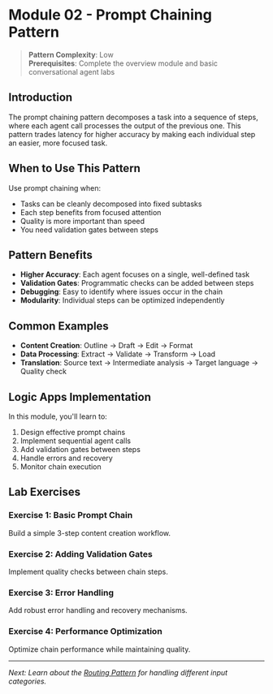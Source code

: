 # Module 02 - Prompt Chaining Pattern

> **Pattern Complexity**: Low  
> **Prerequisites**: Complete the overview module and basic conversational agent labs

## Introduction

The prompt chaining pattern decomposes a task into a sequence of steps, where each agent call processes the output of the previous one. This pattern trades latency for higher accuracy by making each individual step an easier, more focused task.

## When to Use This Pattern

Use prompt chaining when:
- Tasks can be cleanly decomposed into fixed subtasks
- Each step benefits from focused attention
- Quality is more important than speed
- You need validation gates between steps

## Pattern Benefits

- **Higher Accuracy**: Each agent focuses on a single, well-defined task
- **Validation Gates**: Programmatic checks can be added between steps
- **Debugging**: Easy to identify where issues occur in the chain
- **Modularity**: Individual steps can be optimized independently

## Common Examples

- **Content Creation**: Outline → Draft → Edit → Format
- **Data Processing**: Extract → Validate → Transform → Load
- **Translation**: Source text → Intermediate analysis → Target language → Quality check

## Logic Apps Implementation

In this module, you'll learn to:
1. Design effective prompt chains
2. Implement sequential agent calls
3. Add validation gates between steps
4. Handle errors and recovery
5. Monitor chain execution

## Lab Exercises

### Exercise 1: Basic Prompt Chain
Build a simple 3-step content creation workflow.

### Exercise 2: Adding Validation Gates
Implement quality checks between chain steps.

### Exercise 3: Error Handling
Add robust error handling and recovery mechanisms.

### Exercise 4: Performance Optimization
Optimize chain performance while maintaining quality.

---
*Next: Learn about the [Routing Pattern](./03-routing-pattern.md) for handling different input categories.*
